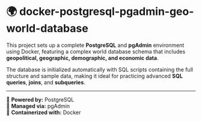 # 🌍 docker-postgresql-pgadmin-geo-world-database

This project sets up a complete **PostgreSQL** and **pgAdmin** environment using Docker, featuring a complex world database schema that includes **geopolitical, geographic, demographic, and economic data**.

The database is initialized automatically with SQL scripts containing the full structure and sample data, making it ideal for practicing advanced **SQL queries**, **joins**, and **subqueries**.

---

🐘 **Powered by:** PostgreSQL  
🧩 **Managed via:** pgAdmin  
🐳 **Containerized with:** Docker
